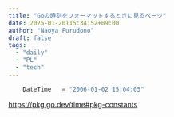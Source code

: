 ```yaml
---
title: "Goの時刻をフォーマットするときに見るページ"
date: 2025-01-20T15:34:52+09:00
author: "Naoya Furudono"
draft: false
tags:
  - "daily"
  - "PL"
  - "tech"
---
```


```go
	DateTime   = "2006-01-02 15:04:05"
```

<https://pkg.go.dev/time#pkg-constants>
